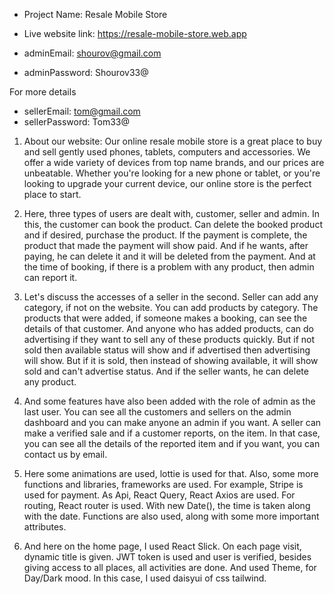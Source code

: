 * Project Name: Resale Mobile Store
* Live website link: https://resale-mobile-store.web.app

* adminEmail: shourov@gmail.com
* adminPassword: Shourov33@

For more details
* sellerEmail: tom@gmail.com
* sellerPassword: Tom33@

1. About our website: Our online resale mobile store is a great place to buy and sell gently used phones, tablets, computers and accessories. We offer a wide variety of devices from top name brands, and our prices are unbeatable. Whether you're looking for a new phone or tablet, or you're looking to upgrade your current device, our online store is the perfect place to start.

2. Here, three types of users are dealt with, customer, seller and admin. In this, the customer can book the product. Can delete the booked product and if desired, purchase the product. If the payment is complete, the product that made the payment will show paid. And if he wants, after paying, he can delete it and it will be deleted from the payment. And at the time of booking, if there is a problem with any product, then admin can report it.

3. Let's discuss the accesses of a seller in the second. Seller can add any category, if not on the website. You can add products by category. The products that were added, if someone makes a booking, can see the details of that customer. And anyone who has added products, can do advertising if they want to sell any of these products quickly. But if not sold then available status will show and if advertised then advertising will show. But if it is sold, then instead of showing available, it will show sold and can't advertise status. And if the seller wants, he can delete any product.

4. And some features have also been added with the role of admin as the last user. You can see all the customers and sellers on the admin dashboard and you can make anyone an admin if you want. A seller can make a verified sale and if a customer reports, on the item. In that case, you can see all the details of the reported item and if you want, you can contact us by email.

5. Here some animations are used, lottie is used for that. Also, some more functions and libraries, frameworks are used. For example, Stripe is used for payment. As Api, React Query, React Axios are used. For routing, React router is used. With new Date(), the time is taken along with the date. Functions are also used, along with some more important attributes.

6. And here on the home page, I used React Slick. On each page visit, dynamic title is given. JWT token is used and user is verified, besides giving access to all places, all activities are done. And used Theme, for Day/Dark mood. In this case, I used daisyui of css tailwind.
